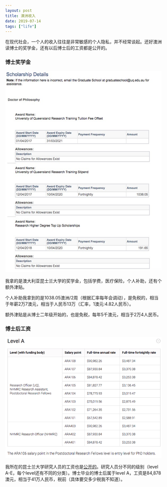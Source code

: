 ```yaml
---
layout: post
title: 澳洲收入
date: 2019-07-14
tags: ["life"]
---
```


在现代社会，一个人的收入往往是非常敏感的个人隐私，并不经常谈起。还好澳洲读博士的奖学金，还有以后博士后的工资都是公开的。

### 博士奖学金

![](/images/salary1.jpeg)

我拿的是澳大利亚昆士兰大学的奖学金，包括学费，医疗保险，个人补助，还有个额外津贴。

个人补助我拿到的是1038.05澳洲/2周（根据汇率每年会调动），是免税的，相当于年薪2万7澳元，相当于人民币13万（汇率，1澳元:4.82人民币）。

额外津贴是从博士二年级开始的，也是免税，每年5千澳元，相当于2万4人民币。

### 博士后工资

![](/images/salary2.png)

我所在的昆士兰大学研究人员的工资也是[公开的](https://staff.uq.edu.au/information-and-services/human-resources/pay-leave-entitlements/pay-scales/research-academic)。研究人员分不同的级别（level A-E，每个level还有不同的分类）。博士毕业的博士后属于level A，工资是84,878澳元，相当于41万人民币，税前（具体要交多少税我不知道）。

